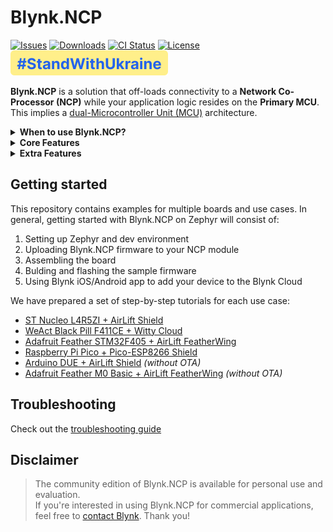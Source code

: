 
# Blynk.NCP

[![Issues](https://img.shields.io/github/issues/Blynk-Technologies/BlynkNcpExample_Zephyr_Zephyr.svg)](https://github.com/Blynk-Technologies/BlynkNcpExample_Zephyr/issues)
[![Downloads](https://img.shields.io/github/downloads/Blynk-Technologies/BlynkNcpDriver/total)](https://github.com/Blynk-Technologies/BlynkNcpDriver/releases/latest)
[![CI Status](https://img.shields.io/github/actions/workflow/status/Blynk-Technologies/BlynkNcpExample_Zephyr/build.yml?branch=main&logo=github&label=tests)](https://github.com/Blynk-Technologies/BlynkNcpExample_Zephyr/actions)
[![License](https://img.shields.io/github/license/Blynk-Technologies/BlynkNcpExample_Zephyr?color=blue)](LICENSE)
[![Stand With Ukraine](https://raw.githubusercontent.com/vshymanskyy/StandWithUkraine/main/badges/StandWithUkraine.svg)](https://stand-with-ukraine.pp.ua)

**Blynk.NCP** is a solution that off-loads connectivity to a **Network Co-Processor (NCP)** while your application logic resides on the **Primary MCU**. This implies a [dual-Microcontroller Unit (MCU)](https://docs.google.com/presentation/d/1aP2sQWB0J9EWj8Y1h5qeyfm2aFwaNSUKnCE-k7zxVnk/present) architecture.

<details><summary><b>When to use Blynk.NCP?</b></summary>

Using Blynk.NCP is recommended if one of these is true:

- You're building a new IoT product with specific requirements for the Primary MCU, and you're adding a separate connectivity module
- You are using Blynk for retrofitting your existing products
- You have included an **AT command**-based module, but you struggle to make it work right or to achieve your product goals
- You are looking for **ridiculously low** risks, integration efforts, and time to market, along with **improved reliability** of your products

</details>

<details><summary><b>Core Features</b></summary>

- **Blynk.Inject**: connect your devices easily using [<img src="https://cdn.rawgit.com/simple-icons/simple-icons/develop/icons/googleplay.svg" width="16" height="16" /> Android App](https://play.google.com/store/apps/details?id=cloud.blynk),
[<img src="https://cdn.rawgit.com/simple-icons/simple-icons/develop/icons/apple.svg" width="16" height="16" /> iOS App](https://apps.apple.com/us/app/blynk-iot/id1559317868) or [🌐 Web Dashboard](https://blynk.cloud)
  - `BLE`-assisted device provisioning for the best end-user experience
  - `WiFiAP`-based provisioning for devices without BLE support
  - **Network Manager**: WiFi (up to 16 saved networks), Ethernet, Cellular (depending on the hardware)
  - Advanced network connection troubleshooting
- Secure **Blynk.Cloud** connection that provides simple API for:
  - Data transfer with Virtual Pins, reporting Events, and accessing Metadata
  - `Time`, `Timezone` and `Location` with an ability to track local time when the device is offline, including DST transitions
- **Blynk.Air** - automatic Over The Air firmware updates using Web Dashboard
  - Both NCP and the Primary MCU firmware updates
  - Direct firmware upgrade using iOS/Android App before device activation

</details>

<details><summary><b>Extra Features</b></summary>

Additional services provided by the Blynk.NCP:

- `⏳ soon` Persistent automation scenarios - work even if the device is offline
- `⏳ soon` Non-volatile storage for the [Preferences](https://github.com/vshymanskyy/Preferences) library
- `✅ ready` NCP-assisted [fail-safe OTA updates](https://github.com/Blynk-Technologies/BlynkNcpDriver/blob/main/docs/Firmware%20Upgrade.md#ncp-assisted-fail-safe-ota-updates)
- `✅ ready` Connectivity-related **device state indication** - requires a monochrome/RGB/addressable LED attached to the NCP
- `✅ ready` **User button** (also used for configuration reset) - requires a momentary push button attached to the NCP
- `✅ ready` **Factory testing** and provisioning
- `🤔 later` Generic File System storage
- `🤔 later` Generic UDP/TCP/TLS socket API

</details>

## Getting started

This repository contains examples for multiple boards and use cases.
In general, getting started with Blynk.NCP on Zephyr will consist of:

1. Setting up Zephyr and dev environment
2. Uploading Blynk.NCP firmware to your NCP module
3. Assembling the board
4. Bulding and flashing the sample firmware
5. Using Blynk iOS/Android app to add your device to the Blynk Cloud

We have prepared a set of step-by-step tutorials for each use case:

- [ST Nucleo L4R5ZI + AirLift Shield](docs/samples/basic/ST_Nucleo_L4R5ZI_with_AirLift.md)
- [WeAct Black Pill F411CE + Witty Cloud](docs/samples/basic/WeAct_Black_Pill_with_Witty_Cloud.md)
- [Adafruit Feather STM32F405 + AirLift FeatherWing](docs/samples/basic/Adafruit_Feather_STM32F405_with_AirLift.md)
- [Raspberry Pi Pico + Pico-ESP8266 Shield](docs/samples/basic/Raspberry_Pi_Pico_with_ESP8266_Shield.md)
- [Arduino DUE + AirLift Shield](docs/samples/without_ota/Arduino_DUE_with_AirLift.md) *(without OTA)*
- [Adafruit Feather M0 Basic + AirLift FeatherWing](docs/samples/without_ota/Adafruit_Feather_M0_Basic_with_AirLift.md) *(without OTA)*

## Troubleshooting

Check out the [troubleshooting guide](docs/Troubleshooting.md)

## Disclaimer

> The community edition of Blynk.NCP is available for personal use and evaluation.  
> If you're interested in using Blynk.NCP for commercial applications, feel free to [contact Blynk][blynk_sales]. Thank you!


[blynk_sales]: https://blynk.io/en/contact-us-business


